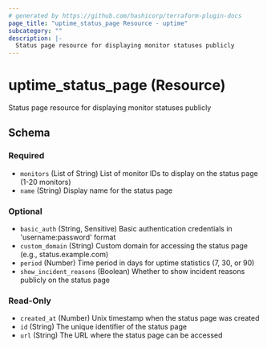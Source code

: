 ```yaml
---
# generated by https://github.com/hashicorp/terraform-plugin-docs
page_title: "uptime_status_page Resource - uptime"
subcategory: ""
description: |-
  Status page resource for displaying monitor statuses publicly
---
```


# uptime_status_page (Resource)

Status page resource for displaying monitor statuses publicly



<!-- schema generated by tfplugindocs -->
## Schema

### Required

- `monitors` (List of String) List of monitor IDs to display on the status page (1-20 monitors)
- `name` (String) Display name for the status page

### Optional

- `basic_auth` (String, Sensitive) Basic authentication credentials in 'username:password' format
- `custom_domain` (String) Custom domain for accessing the status page (e.g., status.example.com)
- `period` (Number) Time period in days for uptime statistics (7, 30, or 90)
- `show_incident_reasons` (Boolean) Whether to show incident reasons publicly on the status page

### Read-Only

- `created_at` (Number) Unix timestamp when the status page was created
- `id` (String) The unique identifier of the status page
- `url` (String) The URL where the status page can be accessed
